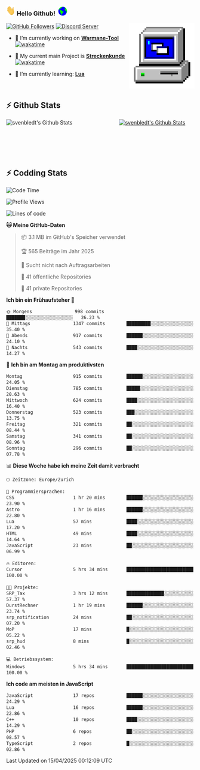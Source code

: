 ### <img src="https://github.com/svenbledt/svenbledt/blob/main/Assets/Hi.gif" height="28" width="24"> **Hello Github!** &nbsp;<img src="https://github.com/svenbledt/svenbledt/blob/main/Assets/Earth.gif" height="24" width="24">
[![GitHub Followers](https://img.shields.io/github/followers/svenbledt?label=Follow&style=flat-squaree&logo=github&labelColor=black&color=black&cacheSeconds=5)](https://github.com/svenbledt)
[![Discord Server](https://img.shields.io/discord/443405445831327754?style=flat-squeree&logo=discord&logoColor=white&label=Trojan%20Rotations%20Server&labelColor=black&color=gray&cacheSeconds=3650)](https://discord.gg/c6GZKjVhxw)
<img align="right" alt="PC GIF" src="https://github.com/svenbledt/svenbledt/blob/main/Assets/PC.gif" width="175" />

<p>

 - 🔭 I’m currently working on **[Warmane-Tool](https://github.com/svenbledt/Warmane-Bot)** [![wakatime](https://wakatime.com/badge/user/eb1cebc0-6a00-4f39-ab37-6770a4331515/project/b1c02622-6489-4920-898c-6e91c5bba727.svg)](https://wakatime.com/badge/user/eb1cebc0-6a00-4f39-ab37-6770a4331515/project/b1c02622-6489-4920-898c-6e91c5bba727)
 - 🔭 My current main Project is **[Streckenkunde](https://github.com/Streckenkunde)** [![wakatime](https://wakatime.com/badge/user/eb1cebc0-6a00-4f39-ab37-6770a4331515/project/8c10f4f0-0d09-4e0e-b526-eec4de9936b6.svg)](https://wakatime.com/badge/user/eb1cebc0-6a00-4f39-ab37-6770a4331515/project/8c10f4f0-0d09-4e0e-b526-eec4de9936b6)

 - 🌱 I’m currently learning: **[Lua](https://www.lua.org/)**
 
</p>

<br>

## :zap: Github Stats

<a href="https://github.com/svenbledt">
  <img align="left" src="https://github-readme-stats.vercel.app/api?username=svenbledt&show_icons=true&title_color=c9d1d9&icon_color=58a6da&text_color=c9d1d9&bg_color=0d1117&hide=issues" alt="svenbledt's Github Stats" width="60%">
 </a>
 <a href="https://github.com/svenbledt">
 <img src="https://github-readme-stats.vercel.app/api/top-langs/?username=svenbledt&show_icons=true&title_color=c9d1d9&icon_color=58a6da&text_color=c9d1d9&bg_color=0d1117" alt="svenbledt's Github Stats" width="35%">
 </a>

<br> <br> <br> <br> 
## :zap: Codding Stats

<!--START_SECTION:waka-->
![Code Time](http://img.shields.io/badge/Code%20Time-659%20hrs%2014%20mins-blue)

![Profile Views](http://img.shields.io/badge/Profilansichten-6-blue)

![Lines of code](https://img.shields.io/badge/Seit%20Hallo%20Welt%20habe%20ich%20geschrieben-29.8%20million%20Codezeilen-blue)

**🐱 Meine GitHub-Daten** 

> 📦 3.1 MB im GitHub's Speicher verwendet 
 > 
> 🏆 565 Beiträge im Jahr 2025
 > 
> 🚫 Sucht nicht nach Auftragsarbeiten
 > 
> 📜 41 öffentliche Repositories 
 > 
> 🔑 41 private Repositories 
 > 
**Ich bin ein Frühaufsteher 🐤** 

```text
🌞 Morgens                998 commits         ███████░░░░░░░░░░░░░░░░░░   26.23 % 
🌆 Mittags                1347 commits        █████████░░░░░░░░░░░░░░░░   35.40 % 
🌃 Abends                 917 commits         ██████░░░░░░░░░░░░░░░░░░░   24.10 % 
🌙 Nachts                 543 commits         ████░░░░░░░░░░░░░░░░░░░░░   14.27 % 
```
📅 **Ich bin am Montag am produktivsten** 

```text
Montag                   915 commits         ██████░░░░░░░░░░░░░░░░░░░   24.05 % 
Dienstag                 785 commits         █████░░░░░░░░░░░░░░░░░░░░   20.63 % 
Mittwoch                 624 commits         ████░░░░░░░░░░░░░░░░░░░░░   16.40 % 
Donnerstag               523 commits         ███░░░░░░░░░░░░░░░░░░░░░░   13.75 % 
Freitag                  321 commits         ██░░░░░░░░░░░░░░░░░░░░░░░   08.44 % 
Samstag                  341 commits         ██░░░░░░░░░░░░░░░░░░░░░░░   08.96 % 
Sonntag                  296 commits         ██░░░░░░░░░░░░░░░░░░░░░░░   07.78 % 
```


📊 **Diese Woche habe ich meine Zeit damit verbracht** 

```text
🕑︎ Zeitzone: Europe/Zurich

💬 Programmiersprachen: 
CSS                      1 hr 20 mins        ██████░░░░░░░░░░░░░░░░░░░   23.90 % 
Astro                    1 hr 16 mins        ██████░░░░░░░░░░░░░░░░░░░   22.80 % 
Lua                      57 mins             ████░░░░░░░░░░░░░░░░░░░░░   17.20 % 
HTML                     49 mins             ████░░░░░░░░░░░░░░░░░░░░░   14.64 % 
JavaScript               23 mins             ██░░░░░░░░░░░░░░░░░░░░░░░   06.99 % 

🔥 Editoren: 
Cursor                   5 hrs 34 mins       █████████████████████████   100.00 % 

🐱‍💻 Projekte: 
SRP_Tax                  3 hrs 12 mins       ██████████████░░░░░░░░░░░   57.37 % 
DurstRechner             1 hr 19 mins        ██████░░░░░░░░░░░░░░░░░░░   23.74 % 
srp_notification         24 mins             ██░░░░░░░░░░░░░░░░░░░░░░░   07.20 % 
MoP                      17 mins             █░░░░░░░░░░░░░░░░░░░░░░░░   05.22 % 
srp_hud                  8 mins              █░░░░░░░░░░░░░░░░░░░░░░░░   02.46 % 

💻 Betriebssystem: 
Windows                  5 hrs 34 mins       █████████████████████████   100.00 % 
```

**Ich code am meisten in JavaScript** 

```text
JavaScript               17 repos            ██████░░░░░░░░░░░░░░░░░░░   24.29 % 
Lua                      16 repos            ██████░░░░░░░░░░░░░░░░░░░   22.86 % 
C++                      10 repos            ████░░░░░░░░░░░░░░░░░░░░░   14.29 % 
PHP                      6 repos             ██░░░░░░░░░░░░░░░░░░░░░░░   08.57 % 
TypeScript               2 repos             █░░░░░░░░░░░░░░░░░░░░░░░░   02.86 % 
```




 Last Updated on 15/04/2025 00:12:09 UTC
<!--END_SECTION:waka-->
